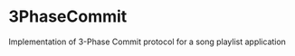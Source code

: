 3PhaseCommit
============

Implementation of 3-Phase Commit protocol for a song playlist application
